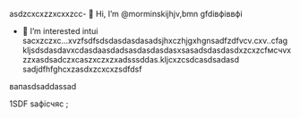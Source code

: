  asdzcxcxzzxcxxzcc- 👋 Hi, I’m @morminskijhjv,bmn gfdівфіввфі
- 👀 I’m interested intui sacxzczxc...xvzfsdfsdsdasdasdasadsjhxczhjgxhgnsadfzdfvcv.cxv..cfagkljsdsdasdavxcdasdaasdadsasdasdasdasxsasadsdasdasdxzcxzcfмсчvxzzxasdsadczxcaszxczxzxadsssddas.kljcxzcsdcasdsadasd
sadjdfhfghcxzasdxzcxcxzsdfdsf
<!---vxcasdfasdfkhjbasddgfhdgfhcxzxcvcxsdf
morminskij/morminskij is a ✨ specialxфівіфвsa ✨ gbfrezpository becaughasdzxcjfhsecaitsx `README.mdіфвіфвфівіф` (this file) appears on your GitHub profile.sdfdsfdsfвфаasd
You can click the Previuykuew link to take a look at your changes.смиfdgvcxcx
--->вапasdsaddassad
1SDF
saфісчяс
;
